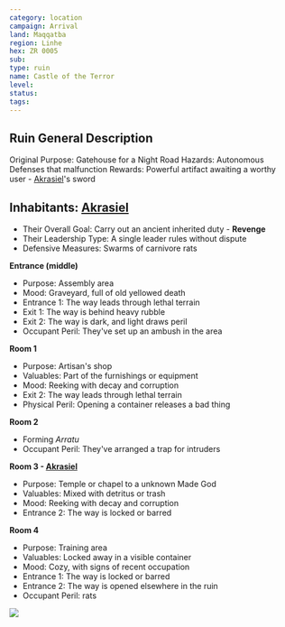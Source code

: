 ```yaml
---
category: location
campaign: Arrival
land: Maqqatba
region: Linhe
hex: ZR 0005
sub: 
type: ruin
name: Castle of the Terror
level: 
status: 
tags: 
---
```


## Ruin General Description

Original Purpose: Gatehouse for a Night Road
Hazards: Autonomous Defenses that malfunction
Rewards: Powerful artifact awaiting a worthy user - [Akrasiel](../npcs/Akrasiel.md)'s sword

## Inhabitants: [Akrasiel](../npcs/Akrasiel.md)

- Their Overall Goal: Carry out an ancient inherited duty - **Revenge**
- Their Leadership Type: A single leader rules without dispute
- Defensive Measures: Swarms of carnivore rats

**Entrance (middle)**
- Purpose: Assembly area
- Mood: Graveyard, full of old yellowed death
- Entrance 1: The way leads through lethal terrain
- Exit 1: The way is behind heavy rubble
- Exit 2: The way is dark, and light draws peril
- Occupant Peril: They've set up an ambush in the area

**Room 1**
- Purpose: Artisan's shop
- Valuables: Part of the furnishings or equipment
- Mood: Reeking with decay and corruption
- Exit 2: The way leads through lethal terrain
- Physical Peril: Opening a container releases a bad thing

**Room 2**
- Forming *Arratu*
- Occupant Peril: They've arranged a trap for intruders

**Room 3 - [Akrasiel](../npcs/Akrasiel.md)**
- Purpose: Temple or chapel to a unknown Made God
- Valuables: Mixed with detritus or trash
- Mood: Reeking with decay and corruption
- Entrance 2: The way is locked or barred

**Room 4**
- Purpose: Training area
- Valuables: Locked away in a visible container
- Mood: Cozy, with signs of recent occupation
- Entrance 1: The way is locked or barred
- Entrance 2: The way is opened elsewhere in the ruin
- Occupant Peril: rats

![](https://i.imgur.com/P9RylST.png)

